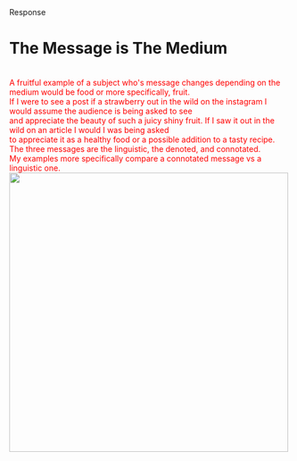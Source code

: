 <!DOCTYPE html>
<html>
<head1>
Response
</head1>
<body>

<h1>The Message is The Medium</h1>
<p  style="color:red;"><br>A fruitful example of a subject who's message changes depending on the medium would be food or more specifically, fruit.
<br> If I were to see a post if a strawberry out in the wild on the instagram I would assume the audience is being asked to see
<br> and appreciate the beauty of such a juicy shiny fruit. If I saw it out in the wild on an article I would I was being asked 
<br> to appreciate it as a healthy food or a possible addition to a tasty recipe. The three messages are the linguistic, 
the denoted, and connotated. 
<br> My examples more specifically compare a connotated message vs a linguistic one.
<br> <img src="https://chocolatewithgrace.com/wp-content/uploads/2023/03/Strawberry-Compote-CWG-6-1-of-1-scaled.jpg"  width="500" height="500">
</p>
</body>
</html>
